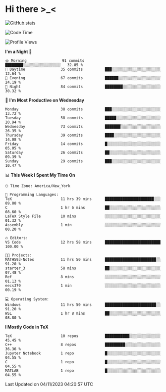 # Hi there \>_<

[![GitHub stats](https://github-readme-stats.vercel.app/api?username=ARessegetesStery&show_icons=true&theme=transparent)](https://github.com/anuraghazra/github-readme-stats)

<!--START_SECTION:waka-->
![Code Time](http://img.shields.io/badge/Code%20Time-461%20hrs%2036%20mins-blue)

![Profile Views](http://img.shields.io/badge/Profile%20Views-1-blue)

**I'm a Night 🦉** 

```text
🌞 Morning                91 commits          ████████░░░░░░░░░░░░░░░░░   32.85 % 
🌆 Daytime                35 commits          ███░░░░░░░░░░░░░░░░░░░░░░   12.64 % 
🌃 Evening                67 commits          ██████░░░░░░░░░░░░░░░░░░░   24.19 % 
🌙 Night                  84 commits          ████████░░░░░░░░░░░░░░░░░   30.32 % 
```
📅 **I'm Most Productive on Wednesday** 

```text
Monday                   38 commits          ███░░░░░░░░░░░░░░░░░░░░░░   13.72 % 
Tuesday                  58 commits          █████░░░░░░░░░░░░░░░░░░░░   20.94 % 
Wednesday                73 commits          ███████░░░░░░░░░░░░░░░░░░   26.35 % 
Thursday                 39 commits          ████░░░░░░░░░░░░░░░░░░░░░   14.08 % 
Friday                   14 commits          █░░░░░░░░░░░░░░░░░░░░░░░░   05.05 % 
Saturday                 26 commits          ██░░░░░░░░░░░░░░░░░░░░░░░   09.39 % 
Sunday                   29 commits          ███░░░░░░░░░░░░░░░░░░░░░░   10.47 % 
```


📊 **This Week I Spent My Time On** 

```text
🕑︎ Time Zone: America/New_York

💬 Programming Languages: 
TeX                      11 hrs 39 mins      ██████████████████████░░░   89.88 % 
C                        1 hr 6 mins         ██░░░░░░░░░░░░░░░░░░░░░░░   08.60 % 
LaTeX Style File         10 mins             ░░░░░░░░░░░░░░░░░░░░░░░░░   01.32 % 
Assembly                 1 min               ░░░░░░░░░░░░░░░░░░░░░░░░░   00.20 % 

🔥 Editors: 
VS Code                  12 hrs 58 mins      █████████████████████████   100.00 % 

🐱‍💻 Projects: 
MATH593-Notes            11 hrs 50 mins      ███████████████████████░░   91.20 % 
starter_3                58 mins             ██░░░░░░░░░░░░░░░░░░░░░░░   07.48 % 
Ref                      8 mins              ░░░░░░░░░░░░░░░░░░░░░░░░░   01.13 % 
eecs370                  1 min               ░░░░░░░░░░░░░░░░░░░░░░░░░   00.19 % 

💻 Operating System: 
Windows                  11 hrs 50 mins      ███████████████████████░░   91.20 % 
WSL                      1 hr 8 mins         ██░░░░░░░░░░░░░░░░░░░░░░░   08.80 % 
```

**I Mostly Code in TeX** 

```text
TeX                      10 repos            ███████████░░░░░░░░░░░░░░   45.45 % 
C++                      8 repos             █████████░░░░░░░░░░░░░░░░   36.36 % 
Jupyter Notebook         1 repo              █░░░░░░░░░░░░░░░░░░░░░░░░   04.55 % 
C                        1 repo              █░░░░░░░░░░░░░░░░░░░░░░░░   04.55 % 
MATLAB                   1 repo              █░░░░░░░░░░░░░░░░░░░░░░░░   04.55 % 
```




 Last Updated on 04/11/2023 04:20:57 UTC
<!--END_SECTION:waka-->
